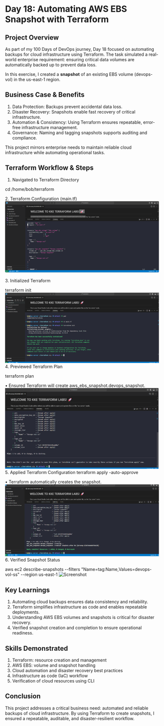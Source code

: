 # Day 18: Automating AWS EBS Snapshot with Terraform

## Project Overview
As part of my 100 Days of DevOps journey, Day 18 focused on automating backups for cloud infrastructure using Terraform. The task simulated a real-world enterprise requirement: ensuring critical data volumes are automatically backed up to prevent data loss.

In this exercise, I created a **snapshot** of an existing EBS volume (devops-vol) in the us-east-1 region.

## Business Case & Benefits
1. Data Protection: Backups prevent accidental data loss.
2. Disaster Recovery: Snapshots enable fast recovery of critical infrastructure.
3. Automation & Consistency: Using Terraform ensures repeatable, error-free infrastructure management.
4. Governance: Naming and tagging snapshots supports auditing and compliance.

This project mirrors enterprise needs to maintain reliable cloud infrastructure while automating operational tasks.

## Terraform Workflow & Steps
1. Navigated to Terraform Directory

cd /home/bob/terraform

2️. Terraform Configuration (main.tf)
![Screenshot](screenshots/main.tf.png)

3️. Initialized Terraform

terraform init
![Screenshot](screenshots/terraform-init.png)
4️. Previewed Terraform Plan

terraform plan

•	Ensured Terraform will create aws_ebs_snapshot.devops_snapshot.
![Screenshot](screenshots/terraform-plan.png)
5️. Applied Terraform Configuration
terraform apply -auto-approve

•	Terraform automatically creates the snapshot.
![Screenshot](screenshots/terraform-apply.png)
6️. Verified Snapshot Status

aws ec2 describe-snapshots --filters "Name=tag:Name,Values=devops-vol-ss"  --region us-east-1
![Screenshot](screenshots/snaoshot-completed.png)

## Key Learnings
1. Automating cloud backups ensures data consistency and reliability.
2. Terraform simplifies infrastructure as code and enables repeatable deployments.
3. Understanding AWS EBS volumes and snapshots is critical for disaster recovery.
4. Verified snapshot creation and completion to ensure operational readiness.

## Skills Demonstrated
1. Terraform: resource creation and management
2. AWS EBS: volume and snapshot handling
3. Cloud automation and disaster recovery best practices
4. Infrastructure as code (IaC) workflow
5. Verification of cloud resources using CLI

## Conclusion
This project addresses a critical business need: automated and reliable backups of cloud infrastructure. By using Terraform to create snapshots, I ensured a repeatable, auditable, and disaster-resilient workflow.

